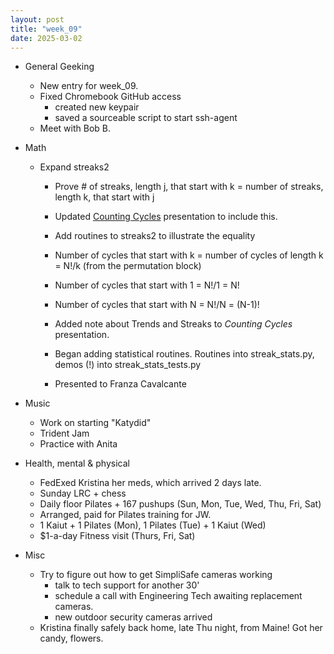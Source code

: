 ```yaml
---
layout: post
title: "week_09"
date: 2025-03-02
---
```


* General Geeking
    - New entry for week_09.
    - Fixed Chromebook GitHub access
        - created new keypair
        - saved a sourceable script to start ssh-agent
    - Meet with Bob B.

* Math
    - Expand streaks2
        - Prove # of streaks, length j, that start with k = number of streaks, length k, that start with j
        - Updated [Counting Cycles](https://docs.google.com/presentation/d/17FzMOSM3XEk3_hlYtrUJruAIVSOK5bCq-Okaoy-ulkE/edit?usp=sharing) presentation to include this.
        - Add routines to streaks2 to illustrate the equality
        - Number of cycles that start with k = number of cycles of length k = N!/k (from the permutation block)
        - Number of cycles that start with 1 = N!/1 = N!
        - Number of cycles that start with N = N!/N = (N-1)!

        - Added note about Trends and Streaks to *Counting Cycles* presentation.
        - Began adding statistical routines. Routines into streak_stats.py, demos (!) into streak_stats_tests.py
        - Presented to Franza Cavalcante
    
* Music
    - Work on starting "Katydid"
    - Trident Jam
    - Practice with Anita

* Health, mental & physical
    - FedExed Kristina her meds, which arrived 2 days late.
    - Sunday LRC + chess
    - Daily floor Pilates + 167 pushups (Sun, Mon, Tue, Wed, Thu, Fri, Sat)
    - Arranged, paid for Pilates training for JW.
    - 1 Kaiut + 1 Pilates (Mon), 1 Pilates (Tue) + 1 Kaiut (Wed)
    - $1-a-day Fitness visit (Thurs, Fri, Sat)

* Misc
    - Try to figure out how to get SimpliSafe cameras working
        - talk to tech support for another 30'
        - schedule a call with Engineering Tech
            awaiting replacement cameras.
        - new outdoor security cameras arrived
    - Kristina finally safely back home, late Thu night, from Maine! Got her candy, flowers.
